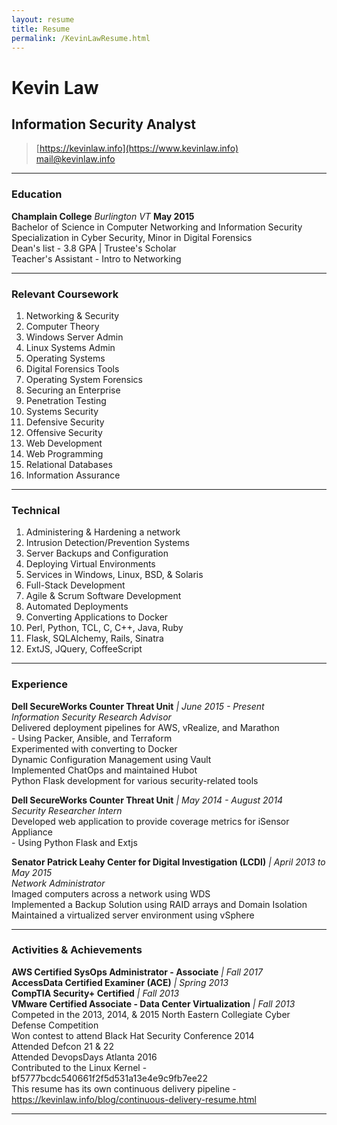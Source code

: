 ```yaml
---
layout: resume
title: Resume
permalink: /KevinLawResume.html
---
```


# Kevin Law
## Information Security Analyst

> [https://kevinlaw.info](https://www.kevinlaw.info) <br>
> [mail@kevinlaw.info](mailto:mail@kevinlaw.info)

------

### Education

**Champlain College** *Burlington VT* __May 2015__   
Bachelor of Science in Computer Networking and Information Security  
Specialization in Cyber Security, Minor in Digital Forensics  
Dean's list - 3.8 GPA  | Trustee's Scholar  
Teacher's Assistant - Intro to Networking


------

### Relevant Coursework

1. Networking & Security
1. Computer Theory
1. Windows Server Admin  
1. Linux Systems Admin
1. Operating Systems
1. Digital Forensics Tools
1. Operating System Forensics
1. Securing an Enterprise
1. Penetration Testing
1. Systems Security
1. Defensive Security
1. Offensive Security
1. Web Development
1. Web Programming
1. Relational Databases
1. Information Assurance

------

### Technical

1. Administering & Hardening a network
1. Intrusion Detection/Prevention Systems
1. Server Backups and Configuration
1. Deploying Virtual Environments
1. Services in Windows, Linux, BSD, & Solaris
1. Full-Stack Development
1. Agile & Scrum Software Development
1. Automated Deployments
1. Converting Applications to Docker
1. Perl, Python, TCL, C, C++, Java, Ruby
1. Flask, SQLAlchemy, Rails, Sinatra
1. ExtJS, JQuery, CoffeeScript

------

### Experience

**Dell SecureWorks Counter Threat Unit**  *| June 2015 - Present*  
	*Information Security Research Advisor*  
	Delivered deployment pipelines for AWS, vRealize, and Marathon  
	  - Using Packer, Ansible, and Terraform  
  Experimented with converting to Docker  
  Dynamic Configuration Management using Vault  
	Implemented ChatOps and maintained Hubot  
	Python Flask development for various security-related tools

**Dell SecureWorks Counter Threat Unit**  *| May 2014 - August 2014*  
	*Security Researcher Intern*  
	Developed web application to provide coverage metrics for iSensor Appliance   
	 - Using Python Flask and Extjs

**Senator Patrick Leahy Center for Digital Investigation (LCDI)**  *| April 2013 to May 2015*  
	*Network Administrator*  
	Imaged computers across a network using WDS  
	Implemented a Backup Solution using RAID arrays and Domain Isolation   
	Maintained a virtualized server environment using vSphere

------

### Activities & Achievements
**AWS Certified SysOps Administrator - Associate** *| Fall 2017*  
**AccessData Certified Examiner (ACE)** *| Spring 2013*  
**CompTIA Security+ Certified** *| Fall 2013*  
**VMware Certified Associate - Data Center Virtualization** *| Fall 2013*  
Competed in the 2013, 2014, & 2015 North Eastern Collegiate Cyber Defense Competition  
Won contest to attend Black Hat Security Conference 2014  
Attended Defcon 21 & 22  
Attended DevopsDays Atlanta 2016  
Contributed to the Linux Kernel - bf5777bcdc540661f2f5d531a13e4e9c9fb7ee22  
This resume has its own continuous delivery pipeline - https://kevinlaw.info/blog/continuous-delivery-resume.html

------
